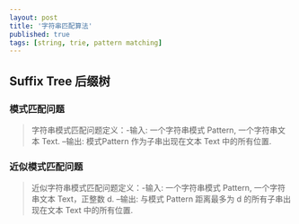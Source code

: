 ```yaml
---
layout: post
title: '字符串匹配算法'
published: true
tags: [string, trie, pattern matching]
---
```


## Suffix Tree 后缀树

### 模式匹配问题

> 字符串模式匹配问题定义：-输入: 一个字符串模式 Pattern, 一个字符串文本 Text.
> –输出: 模式Pattern 作为子串出现在文本 Text 中的所有位置.

### 近似模式匹配问题

> 近似字符串模式匹配问题定义：-输入: 一个字符串模式 Pattern, 一个字符串文本 Text，正整数 d.
> –输出: 与模式 Pattern 距离最多为 d 的所有子串出现在文本 Text 中的所有位置.

